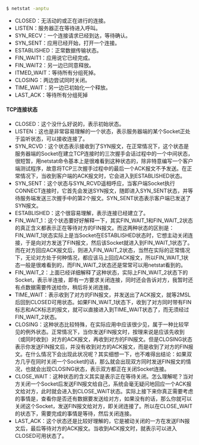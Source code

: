 

```bash
$ netstat -anptu
```

- CLOSED：无活动的或正在进行的连接。
- LISTEN：服务器正在等待进入呼叫。
- SYN_RECV：一个连接请求已经到达，等待确认。
- SYN_SENT：应用已经开始，打开一个连接。
- ESTABLISHED：正常数据传输状态。
- FIN_WAIT1：应用说它已经完成。
- FIN_WAIT2：另一边已同意释放。
- ITMED_WAIT：等待所有分组死掉。
- CLOSING：两边尝试同时关闭。
- TIME_WAIT：另一边已初始化一个释放。
- LAST_ACK：等待所有分组死掉


#### TCP连接状态
- CLOSED：这个没什么好说的，表示初始状态。
- LISTEN：这也是非常容易理解的一个状态，表示服务器端的某个Socket正处于监听状态，可以接收连接了。
- SYN_RCVD：这个状态表示接收到了SYN报文，在正常情况下，这个状态是服务器端的Socket在建立TCP连接时的三次握手会话过程中的一个中间状态，很短暂，用netstat命令基本上是很难看到这种状态的，除非特意编写一个客户端测试程序，故意将TCP三次握手过程中的最后一个ACK报文不予发送。在正常情况下，当收到客户端的ACK报文时，它会进入到ESTABLISHED状态。
- SYN_SENT：这个状态与SYN_RCVD遥相呼应，当客户端Socket执行CONNECT连接时，它首先会发送SYN报文，随即进入SYN_SENT状态，并等待服务端发送三次握手中的第2个报文。SYN_SENT状态表示客户端已发送了SYN报文。
- ESTABLISHED：这个很容易理解，表示连接已经建立了。
- FIN_WAIT_1：这个状态要好好解释一下，其实FIN_WAIT_1和FIN_WAIT_2状态的真正含义都表示正在等待对方的FIN报文。而这两种状态的区别是：FIN_WAIT_1状态实际上是当Socket在ESTABLISHED状态时，它想主动关闭连接，于是向对方发送了FIN报文，然后该Socket就进入到FIN_WAIT_1状态了。而在对方回应ACK报文后，则进入FIN_WAIT_2状态，当然在实际的正常情况下，无论对方处于何种情况，都应该马上回应ACK报文，所以FIN_WAIT_1状态一般是很难看到的，而FIN_WAIT_2状态还是常常可以用netstat看到的。
- FIN_WAIT_2：上面已经详细解释了这种状态，实际上FIN_WAIT_2状态下的Socket，表示半连接，即有一方要求关闭连接，同时还会告诉对方，我暂时还有点数据需要传送给你，稍后将关闭连接。
- TIME_WAIT：表示收到了对方的FIN报文，并发送出了ACK报文，就等2MSL后回到CLOSED可用状态。如果FIN_WAIT_1状态下，收到了对方同时带有FIN标志和ACK标志的报文，就可以直接进入到TIME_WAIT状态了，而无须经过FIN_WAIT_2状态。
- CLOSING：这种状态比较特殊，在实际应用中应该很少见，属于一种比较罕见的例外状态。正常情况下，当你发送FIN报文时，按理来说是应该先收到（或同时收到）对方的ACK报文，再收到对方的FIN报文。但是CLOSING状态表示你发送FIN报文后，并没有收到对方的ACK报文，而是收到了对方的FIN报文。在什么情况下会出现此状况呢？其实细想一下，也不难得出结论：如果双方几乎在同时关闭一个Socket的话，那么就会出现双方同时发送FIN报文的情况，也就会出现CLOSING状态，表示双方都正在关闭Socket连接。
- CLOSE_WAIT：这种状态的含义其实是表示正在等待关闭。怎么理解呢？当对方关闭一个Socket后发送FIN报文给自己，系统会毫无疑问地回应一个ACK报文给对方，此时就会进入到CLOSE_WAIT状态。实际上接下来你真正需要考虑的事情是，查看你是否还有数据要发送给对方，如果没有的话，那么你就可以关闭这个Socket，发送FIN报文给对方，即关闭连接了。所以在CLOSE_WAIT的状态下，需要完成的事情是等待，然后关闭连接。
- LAST_ACK：这个状态还是比较好理解的，它是被动关闭的一方在发送FIN报文后，最后等待对方的ACK报文。当收到ACK报文时，就表示可以进入CLOSED可用状态了。